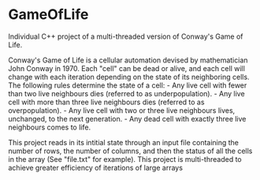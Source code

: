 # GameOfLife
Individual C++ project of a multi-threaded version of Conway's Game of Life.

Conway's Game of Life is a cellular automation devised by mathematician John Conway in 1970. Each "cell" can be dead or alive, and each cell will change with each iteration depending on the state of its neighboring cells. The following rules determine the state of a cell:
    - Any live cell with fewer than two live neighbours dies (referred to as underpopulation).
    - Any live cell with more than three live neighbours dies (referred to as overpopulation).
    - Any live cell with two or three live neighbours lives, unchanged, to the next generation.
    - Any dead cell with exactly three live neighbours comes to life.

This project reads in its intitial state through an input file containing the number of rows, the number of columns, and then the status of all the cells in the array (See "file.txt" for example).
This project is multi-threaded to achieve greater efficiency of iterations of large arrays
